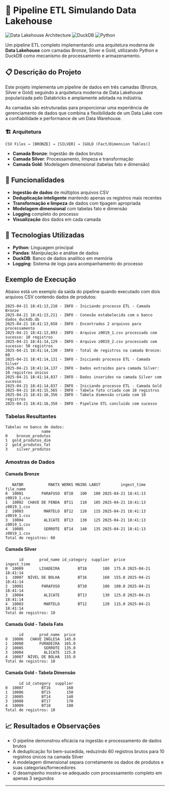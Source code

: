 # 🌊 Pipeline ETL Simulando Data Lakehouse

![Data Lakehouse Architecture](https://img.shields.io/badge/Architecture-Data%20Lakehouse-blue)
![DuckDB](https://img.shields.io/badge/Database-DuckDB-orange)
![Python](https://img.shields.io/badge/Language-Python%203-green)

Um pipeline ETL completo implementando uma arquitetura moderna de **Data Lakehouse** com camadas Bronze, Silver e Gold, utilizando Python e DuckDB como mecanismo de processamento e armazenamento.

## 📋 Descrição do Projeto

Este projeto implementa um pipeline de dados em três camadas (Bronze, Silver e Gold) seguindo a arquitetura moderna de Data Lakehouse popularizada pelo Databricks e amplamente adotada na indústria.

As camadas são estruturadas para proporcionar uma experiência de gerenciamento de dados que combina a flexibilidade de um Data Lake com a confiabilidade e performance de um Data Warehouse.

### 🏗️ Arquitetura

```
CSV Files → [BRONZE] → [SILVER] → [GOLD (Fact/Dimension Tables)]
```

- **Camada Bronze**: Ingestão de dados brutos
- **Camada Silver**: Processamento, limpeza e transformação
- **Camada Gold**: Modelagem dimensional (tabelas fato e dimensão)

## 🔧 Funcionalidades

- **Ingestão de dados** de múltiplos arquivos CSV
- **Deduplicação inteligente** mantendo apenas os registros mais recentes
- **Transformação e limpeza** de dados com tipagem apropriada
- **Modelagem dimensional** com tabelas fato e dimensão
- **Logging** completo do processo
- **Visualização** dos dados em cada camada

## 🚀 Tecnologias Utilizadas

- **Python**: Linguagem principal
- **Pandas**: Manipulação e análise de dados
- **DuckDB**: Banco de dados analítico em memória
- **Logging**: Sistema de logs para acompanhamento do processo

## Exemplo de Execução

Abaixo está um exemplo da saída do pipeline quando executado com dois arquivos CSV contendo dados de produtos:

```
2025-04-21 18:41:13,210 - INFO - Iniciando processo ETL - Camada Bronze
2025-04-21 18:41:13,211 - INFO - Conexão estabelecida com o banco dados_duckdb.db
2025-04-21 18:41:13,658 - INFO - Encontrados 2 arquivos para processamento
2025-04-21 18:41:13,893 - INFO - Arquivo z0019_1.csv processado com sucesso: 10 registros
2025-04-21 18:41:14,129 - INFO - Arquivo z0019_2.csv processado com sucesso: 50 registros
2025-04-21 18:41:14,130 - INFO - Total de registros na camada Bronze: 60
2025-04-21 18:41:14,131 - INFO - Iniciando processo ETL - Camada Silver
2025-04-21 18:41:14,137 - INFO - Dados extraídos para camada Silver: 10 registros únicos
2025-04-21 18:41:14,837 - INFO - Dados inseridos na camada Silver com sucesso
2025-04-21 18:41:14,837 - INFO - Iniciando processo ETL - Camada Gold
2025-04-21 18:41:15,565 - INFO - Tabela fato criada com 10 registros
2025-04-21 18:41:16,356 - INFO - Tabela dimensão criada com 10 registros
2025-04-21 18:41:16,358 - INFO - Pipeline ETL concluído com sucesso
```

### Tabelas Resultantes

```
Tabelas no banco de dados:
                name
0    bronze_produtos
1  gold_produtos_dim
2  gold_produtos_fat
3    silver_produtos
```

### Amostras de Dados

#### Camada Bronze
```
   NATBR           MAKTX WERKS MAINS LABST         ingest_time    file_name
0  10001        PARAFUSO  BT10   100   100 2025-04-21 18:41:13  z0019_1.csv
1  10002  CHAVE DE FENDA  BT11   110   105 2025-04-21 18:41:13  z0019_1.csv
2  10003         MARTELO  BT12   120   115 2025-04-21 18:41:13  z0019_1.csv
3  10004         ALICATE  BT13   130   125 2025-04-21 18:41:13  z0019_1.csv
4  10005         SERROTE  BT14   140   135 2025-04-21 18:41:13  z0019_1.csv
Total de registros: 60
```

#### Camada Silver
```
      id       prod_name id_category  supplier  price         ingest_time
0  10009       LIXADEIRA        BT18       180  175.0 2025-04-21 18:41:14
1  10007  NÍVEL DE BOLHA        BT16       160  155.0 2025-04-21 18:41:14
2  10001        PARAFUSO        BT10       100  100.0 2025-04-21 18:41:14
3  10004         ALICATE        BT13       130  125.0 2025-04-21 18:41:14
4  10003         MARTELO        BT12       120  115.0 2025-04-21 18:41:14
Total de registros: 10
```

#### Camada Gold - Tabela Fato
```
      id       prod_name  price
0  10006   CHAVE INGLESA  145.0
1  10008       FURADEIRA  165.0
2  10005         SERROTE  135.0
3  10004         ALICATE  125.0
4  10007  NÍVEL DE BOLHA  155.0
Total de registros: 10
```

#### Camada Gold - Tabela Dimensão
```
      id id_category  supplier
0  10007        BT16       160
1  10006        BT15       150
2  10005        BT14       140
3  10008        BT17       170
4  10009        BT18       180
Total de registros: 10
```

## 📈 Resultados e Observações

- O pipeline demonstrou eficácia na ingestão e processamento de dados brutos
- A deduplicação foi bem-sucedida, reduzindo 60 registros brutos para 10 registros únicos na camada Silver
- A modelagem dimensional separa corretamente os dados de produtos e suas categorias/fornecedores
- O desempenho mostra-se adequado com processamento completo em apenas 3 segundos

---